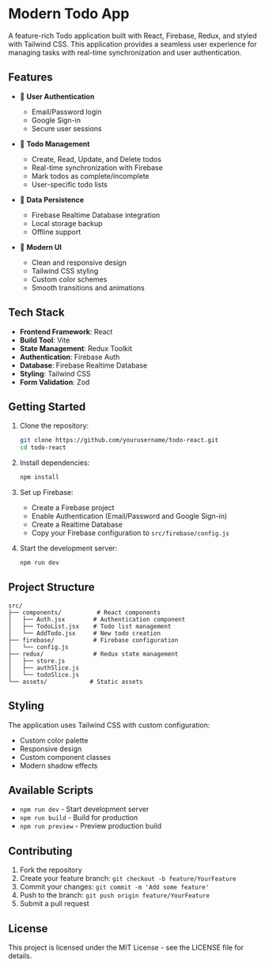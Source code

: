 # Modern Todo App

A feature-rich Todo application built with React, Firebase, Redux, and styled with Tailwind CSS. This application provides a seamless user experience for managing tasks with real-time synchronization and user authentication.

## Features

- 🔐 **User Authentication**
  - Email/Password login
  - Google Sign-in
  - Secure user sessions

- 📝 **Todo Management**
  - Create, Read, Update, and Delete todos
  - Real-time synchronization with Firebase
  - Mark todos as complete/incomplete
  - User-specific todo lists

- 💾 **Data Persistence**
  - Firebase Realtime Database integration
  - Local storage backup
  - Offline support

- 🎨 **Modern UI**
  - Clean and responsive design
  - Tailwind CSS styling
  - Custom color schemes
  - Smooth transitions and animations

## Tech Stack

- **Frontend Framework**: React
- **Build Tool**: Vite
- **State Management**: Redux Toolkit
- **Authentication**: Firebase Auth
- **Database**: Firebase Realtime Database
- **Styling**: Tailwind CSS
- **Form Validation**: Zod

## Getting Started

1. Clone the repository:
   ```bash
   git clone https://github.com/yourusername/todo-react.git
   cd todo-react
   ```

2. Install dependencies:
   ```bash
   npm install
   ```

3. Set up Firebase:
   - Create a Firebase project
   - Enable Authentication (Email/Password and Google Sign-in)
   - Create a Realtime Database
   - Copy your Firebase configuration to `src/firebase/config.js`

4. Start the development server:
   ```bash
   npm run dev
   ```

## Project Structure

```
src/
├── components/          # React components
│   ├── Auth.jsx        # Authentication component
│   ├── TodoList.jsx    # Todo list management
│   └── AddTodo.jsx     # New todo creation
├── firebase/           # Firebase configuration
│   └── config.js
├── redux/              # Redux state management
│   ├── store.js
│   ├── authSlice.js
│   └── todoSlice.js
└── assets/            # Static assets
```

## Styling

The application uses Tailwind CSS with custom configuration:
- Custom color palette
- Responsive design
- Custom component classes
- Modern shadow effects

## Available Scripts

- `npm run dev` - Start development server
- `npm run build` - Build for production
- `npm run preview` - Preview production build

## Contributing

1. Fork the repository
2. Create your feature branch: `git checkout -b feature/YourFeature`
3. Commit your changes: `git commit -m 'Add some feature'`
4. Push to the branch: `git push origin feature/YourFeature`
5. Submit a pull request

## License

This project is licensed under the MIT License - see the LICENSE file for details.
